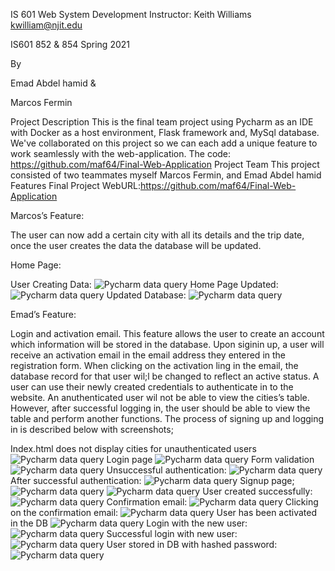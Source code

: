  
IS 601 Web System Development
Instructor: Keith Williams
kwilliam@njit.edu
 
IS601 852 & 854 Spring 2021
 








By

Emad Abdel hamid
&

Marcos Fermin 





Project Description
This is the final team project using Pycharm as an IDE with Docker as a host environment, Flask framework and, MySql database. We've collaborated on this project so we can each add a unique feature to work seamlessly with the web-application.
The code:
https://github.com/maf64/Final-Web-Application 
Project Team
This project consisted of two teammates myself Marcos Fermin, and Emad Abdel hamid
Features
Final Project WebURL:https://github.com/maf64/Final-Web-Application
 
Marcos’s Feature: 

The user can now add a certain city with all its details and the trip date, once the user creates the data the database will be updated.  

Home Page: 

User Creating Data:
![Pycharm data query](./images/image3.png)
Home Page Updated:
![Pycharm data query](./images/image13.png)
Updated Database: 
![Pycharm data query](./images/image1.png)

Emad’s Feature:

Login and activation email.
This feature allows the user to create an account which information will be stored in the database. Upon siginin up, a user will receive an activation email in the email address they entered in the registration form. When clicking on the activation ling in the email, the database record for that user wil;l be changed to reflect an active status. A user can use their newly created credentials to authenticate in to the website. An anuthenticated user wil not be able to view the cities’s table. However, after successful logging in, the user should be able to view the table and perform another functions.
The process of signing up and logging in is described below with screenshots;
 
Index.html does not display cities for unauthenticated users
![Pycharm data query](./images/image2.png)
Login page
![Pycharm data query](./images/image9.png)
Form validation
![Pycharm data query](./images/image12.png)
Unsuccessful authentication:
![Pycharm data query](./images/image18.png)
After successful authentication:
![Pycharm data query](./images/image10.png)
Signup page;
![Pycharm data query](./images/image16.png)
![Pycharm data query](./images/image17.png)
User created successfully:
![Pycharm data query](./images/image14.png)
Confirmation email:
![Pycharm data query](./images/image7.png)
Clicking on the confirmation email:
![Pycharm data query](./images/image8.png)
User has been activated in the DB
![Pycharm data query](./images/image6.png)
Login with the new user:
![Pycharm data query](./images/image4.png)
Successful login with new user:
![Pycharm data query](./images/image5.png)
User stored in DB with hashed password:
![Pycharm data query](./images/image11.png)
